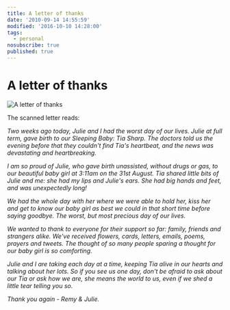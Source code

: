 ```yaml
---
title: A letter of thanks
date: '2010-09-14 14:55:59'
modified: '2016-10-10 14:28:00'
tags:
  - personal
nosubscribe: true
published: true
---
```

# A letter of thanks

<div class="flush">

![A letter of thanks](/images/thankyou.jpg)
</div>

The scanned letter reads:

*Two weeks ago today, Julie and I had the worst day of our lives. Julie at full term, gave birth to our Sleeping Baby: Tia Sharp. The doctors told us the evening before that they couldn't find Tia's heartbeat, and the news was devastating and heartbreaking.*

*I am so proud of Julie, who gave birth unassisted, without drugs or gas, to our beautiful baby girl at 3:11am on the 31st August. Tia shared little bits of Julie and me: she had my lips and Julie's ears. She had big hands and feet, and was unexpectedly long!*

*We had the whole day with her where we were able to hold her, kiss her and get to know our baby girl as best we could in that short time before saying goodbye. The worst, but most precious day of our lives.*

*We wanted to thank to everyone for their support so far: family, friends and strangers alike. We've received flowers, cards, letters, emails, poems, prayers and tweets. The thought of so many people sparing a thought for our baby girl is so comforting.*

*Julie and I are taking each day at a time, keeping Tia alive in our hearts and talking about her lots. So if you see us one day, don't be afraid to ask about our Tia or ask how we are, she means the world to us, even if we shed a little tear telling you so.*

*Thank you again - Remy & Julie.*
